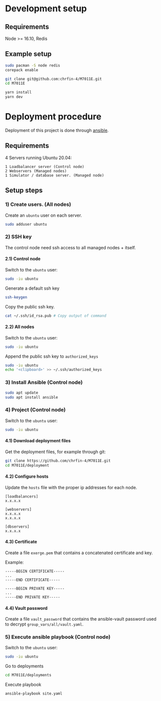 # Development setup

## Requirements
Node >= 16.10, Redis

## Example setup
```bash
sudo pacman -S node redis
corepack enable

git clone git@github.com:chrfin-4/M7011E.git
cd M7011E

yarn install
yarn dev
```

# Deployment procedure
Deployment of this project is done through [ansible](https://www.ansible.com/).

## Requirements
4 Servers running Ubuntu 20.04:

```
1 Loadbalancer server (Control node)
2 Webservers (Managed nodes)
1 Simulator / database server. (Managed node)
```

## Setup steps
### 1) Create users. (All nodes)
Create an `ubuntu` user on each server.
```bash
sudo adduser ubuntu
```

### 2) SSH key
The control node need ssh access to all managed nodes + itself.

#### 2.1) Control node
Switch to the `ubuntu` user:
```bash
sudo -iu ubuntu
```

Generate a default ssh key
```bash
ssh-keygen
```

Copy the public ssh key.
```bash
cat ~/.ssh/id_rsa.pub # Copy output of command
```

#### 2.2) All nodes
Switch to the `ubuntu` user:
```bash
sudo -iu ubuntu
```

Append the public ssh key to `authorized_keys`
```bash
sudo -iu ubuntu
echo '<clipboard>' >> ~/.ssh/authorized_keys
```

### 3) Install Ansible (Control node)
```bash
sudo apt update
sudo apt install ansible
```

### 4) Project (Control node)
Switch to the `ubuntu` user:
```bash
sudo -iu ubuntu
```

#### 4.1) Download deployment files
Get the deployment files, for example through git:
```bash
git clone https://github.com/chrfin-4/M7011E.git
cd M7011E/deployment
```

#### 4.2) Configure hosts
Update the `hosts` file with the proper ip addresses for each node.
```
[loadbalancers]
x.x.x.x

[webservers]
x.x.x.x
x.x.x.x

[dbservers]
x.x.x.x
```

#### 4.3) Certificate
Create a file `exerge.pem` that contains a concatenated certificate and key.

Example:
```
-----BEGIN CERTIFICATE-----
...
-----END CERTIFICATE-----

-----BEGIN PRIVATE KEY-----
...
-----END PRIVATE KEY-----
```

#### 4.4) Vault password
Create a file `vault_password` that contains the ansible-vault password used to decrypt `group_vars/all/vault.yaml`.

### 5) Execute ansible playbook (Control node)
Switch to the `ubuntu` user:
```bash
sudo -iu ubuntu
```

Go to deployments
```bash
cd M7011E/deployments
```

Execute playbook
```bash
ansible-playbook site.yaml
```